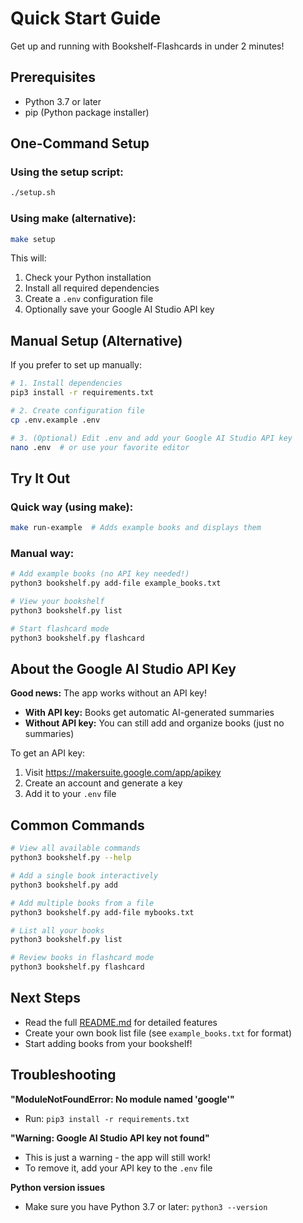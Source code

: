 # Quick Start Guide

Get up and running with Bookshelf-Flashcards in under 2 minutes!

## Prerequisites

- Python 3.7 or later
- pip (Python package installer)

## One-Command Setup

### Using the setup script:
```bash
./setup.sh
```

### Using make (alternative):
```bash
make setup
```

This will:
1. Check your Python installation
2. Install all required dependencies
3. Create a `.env` configuration file
4. Optionally save your Google AI Studio API key

## Manual Setup (Alternative)

If you prefer to set up manually:

```bash
# 1. Install dependencies
pip3 install -r requirements.txt

# 2. Create configuration file
cp .env.example .env

# 3. (Optional) Edit .env and add your Google AI Studio API key
nano .env  # or use your favorite editor
```

## Try It Out

### Quick way (using make):
```bash
make run-example  # Adds example books and displays them
```

### Manual way:
```bash
# Add example books (no API key needed!)
python3 bookshelf.py add-file example_books.txt

# View your bookshelf
python3 bookshelf.py list

# Start flashcard mode
python3 bookshelf.py flashcard
```

## About the Google AI Studio API Key

**Good news:** The app works without an API key! 

- **With API key:** Books get automatic AI-generated summaries
- **Without API key:** You can still add and organize books (just no summaries)

To get an API key:
1. Visit https://makersuite.google.com/app/apikey
2. Create an account and generate a key
3. Add it to your `.env` file

## Common Commands

```bash
# View all available commands
python3 bookshelf.py --help

# Add a single book interactively
python3 bookshelf.py add

# Add multiple books from a file
python3 bookshelf.py add-file mybooks.txt

# List all your books
python3 bookshelf.py list

# Review books in flashcard mode
python3 bookshelf.py flashcard
```

## Next Steps

- Read the full [README.md](README.md) for detailed features
- Create your own book list file (see `example_books.txt` for format)
- Start adding books from your bookshelf!

## Troubleshooting

**"ModuleNotFoundError: No module named 'google'"**
- Run: `pip3 install -r requirements.txt`

**"Warning: Google AI Studio API key not found"**
- This is just a warning - the app will still work!
- To remove it, add your API key to the `.env` file

**Python version issues**
- Make sure you have Python 3.7 or later: `python3 --version`

